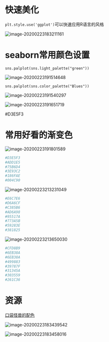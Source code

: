 # 快速美化

`plt.style.use('ggplot')`可以快速应用R语言的风格

![image-20200223183211161](https://tva1.sinaimg.cn/large/0082zybpgy1gc6ik8381lj30ed081mxi.jpg)

# seaborn常用颜色设置

`sns.palplot(sns.light_palette("green"))`

![image-20200223191514648](https://tva1.sinaimg.cn/large/0082zybpgy1gc6jt0v54oj30ag021mwy.jpg)

`sns.palplot(sns.color_palette("Blues"))`

![image-20200223191540297](https://tva1.sinaimg.cn/large/0082zybpgy1gc6jthbdwzj309r01t742.jpg)



![image-20200223191651719](https://tva1.sinaimg.cn/large/0082zybpgy1gc6jupwfp4j30ib0f3ta8.jpg)



#D3E5F3

# 常用好看的渐变色

![image-20200223191801589](https://tva1.sinaimg.cn/large/0082zybpgy1gc6jvxi399j30a3020dfm.jpg)

```python
#D3E5F3
#ADD1E5
#75B6D4
#3E93C2
#186FAE
#004C90
```



![image-20200223213231049](https://tva1.sinaimg.cn/large/0082zybpgy1gc6nry8wvxj30d2021dfm.jpg)

```python
#E6C7E6
#D6A6CF
#C385B6
#AD6A98
#95517A
#773A5B
#59283E
#381825
```

![image-20200223213650030](https://tva1.sinaimg.cn/large/0082zybpgy1gc6nweo8ujj30d0024wea.jpg)

```python
#CFD8B9
#6EB38A
#6EB38A
#499883
#39787F
#31345A
#303559
#261C36
```



# 资源

[口袋怪兽的配色](https://links.jianshu.com/go?to=http%3A%2F%2Fpokepalettes.com%2F%23pikachu)

![image-20200223183439542](https://tva1.sinaimg.cn/large/0082zybpgy1gc6imsqa84j30iz09omyu.jpg)

![image-20200223183458016](https://tva1.sinaimg.cn/large/0082zybpgy1gc6in3zmjbj30iz09qwii.jpg)
